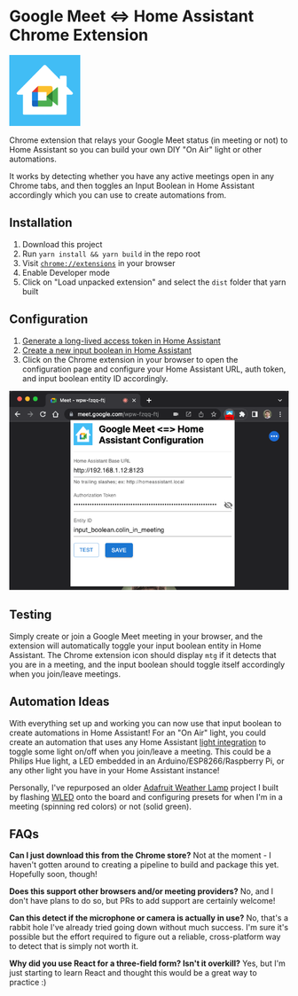 # Google Meet <=> Home Assistant Chrome Extension

![](public/icon128.png)

Chrome extension that relays your Google Meet status (in meeting or not) to Home Assistant so you can build your own DIY "On Air" light or other automations.

It works by detecting whether you have any active meetings open in any Chrome tabs, and then toggles an Input Boolean in Home Assistant accordingly which you can use to create automations from.

## Installation

1. Download this project
2. Run `yarn install && yarn build` in the repo root
3. Visit [`chrome://extensions`](chrome://extensions) in your browser
4. Enable Developer mode
5. Click on "Load unpacked extension" and select the `dist` folder that yarn built

## Configuration

1. [Generate a long-lived access token in Home Assistant](https://www.atomicha.com/home-assistant-how-to-generate-long-lived-access-token-part-1/)
2. [Create a new input boolean in Home Assistant](https://www.home-assistant.io/integrations/input_boolean/)
3. Click on the Chrome extension in your browser to open the configuration page and configure your Home Assistant URL, auth token, and input boolean entity ID accordingly.

![](screenshot.png)

## Testing

Simply create or join a Google Meet meeting in your browser, and the extension will automatically toggle your input boolean entity in Home Assistant.  The Chrome extension icon should display `mtg` if it detects that you are in a meeting, and the input boolean should toggle itself accordingly when you join/leave meetings.

## Automation Ideas

With everything set up and working you can now use that input boolean to create automations in Home Assistant! For an "On Air" light, you could create an automation that uses any Home Assistant [light integration](https://www.home-assistant.io/integrations/#light) to toggle some light on/off when you join/leave a meeting. This could be a Philips Hue light, a LED embedded in an Arduino/ESP8266/Raspberry Pi, or any other light you have in your Home Assistant instance!

Personally, I've repurposed an older [Adafruit Weather Lamp](https://learn.adafruit.com/feather-weather-lamp) project I built by flashing [WLED](https://www.home-assistant.io/integrations/wled/) onto the board and configuring presets for when I'm in a meeting (spinning red colors) or not (solid green).

## FAQs

**Can I just download this from the Chrome store?** Not at the moment - I haven't gotten around to creating a pipeline to build and package this yet.  Hopefully soon, though!

**Does this support other browsers and/or meeting providers?** No, and I don't have plans to do so, but PRs to add support are certainly welcome!

**Can this detect if the microphone or camera is actually in use?** No, that's a rabbit hole I've already tried going down without much success.  I'm sure it's possible but the effort required to figure out a reliable, cross-platform way to detect that is simply not worth it.

**Why did you use React for a three-field form? Isn't it overkill?** Yes, but I'm just starting to learn React and thought this would be a great way to practice :)

